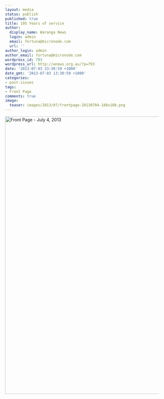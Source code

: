 ```yaml
---
layout: media
status: publish
published: true
title: 195 Years of service
author:
  display_name: Waranga News
  login: admin
  email: fortuna@micronode.com
  url: ''
author_login: admin
author_email: fortuna@micronode.com
wordpress_id: 793
wordpress_url: http://wnews.org.au/?p=793
date: '2013-07-03 23:30:59 +1000'
date_gmt: '2013-07-03 13:30:59 +1000'
categories:
- past-issues
tags:
- Front Page
comments: true
image:
  teaser: images/2013/07/frontpage-20130704-188x188.png
---
```


<a href="{{ site.url }}/images/2013/07/frontpage-20130704.pdf"><img class="alignnone size-full wp-image-791" alt="Front Page - July 4, 2013" src="{{ site.url }}/images/2013/07/frontpage-20130704.png" width="624" height="907" /></a>
